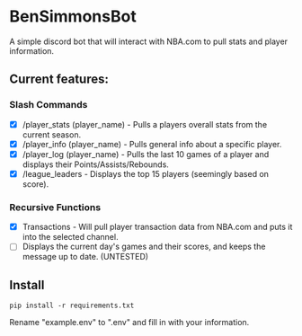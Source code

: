 # BenSimmonsBot
A simple discord bot that will interact with NBA.com to pull stats and player information.
## Current features:
### Slash Commands
- [x] /player_stats (player_name) - Pulls a players overall stats from the current season.
- [x] /player_info (player_name) - Pulls general info about a specific player.
- [x] /player_log (player_name) - Pulls the last 10 games of a player and displays their Points/Assists/Rebounds.
- [x] /league_leaders - Displays the top 15 players (seemingly based on score).
### Recursive Functions
- [x] Transactions - Will pull player transaction data from NBA.com and puts it into the selected channel.
- [ ] Displays the current day's games and their scores, and keeps the message up to date. (UNTESTED)

## Install
`pip install -r requirements.txt`

Rename "example.env" to ".env" and fill in with your information.
